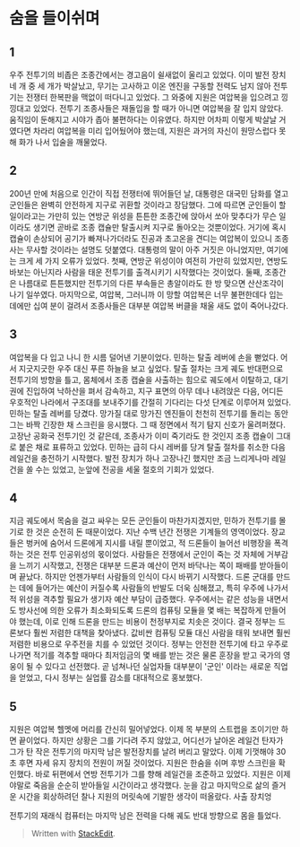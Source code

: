 # 숨을 들이쉬며
## 1
우주 전투기의 비좁은 조종간에서는 경고음이 쉴새없이 울리고 있었다. 이미 발전 장치 네 개 중 세 개가 박살났고, 무기는 고사하고 이온 엔진을
구동할 전력도 남지 않아 전투기는 전쟁터 한복판을 맥없이 떠다니고 있었다.
그 와중에 지원은 여압복을 입으려고 낑낑대고 있었다. 전투기 조종사들은 재돌입을 할 때가 아니면 여압복을 잘 입지 않았다. 움직임이 둔해지고 시야가 좁아 불편하다는 이유였다. 하지만 어차피 이렇게 박살날 거였다면 차라리 여압복을 미리 입어뒀어야 했는데, 지원은 과거의 자신이 원망스럽다 못해 화가 나서 입술을 깨물었다.

## 2
200년 만에 처음으로 인간이 직접 전쟁터에 뛰어들던 날, 대통령은 대국민 담화를 열고 군인들은 완벽히 안전하게 지구로 귀환할 것이라고 장담했다. 그에 따르면 군인들이 할 일이라고는 가만히 있는 연방군 위성을 튼튼한 조종간에 앉아서 쏘아 맞추다가 무슨 일이라도 생기면 곧바로 조종 캡슐만 탈출시켜 지구로 돌아오는 것뿐이었다. 거기에 혹시 캡슐이 손상되어 공기가 빠져나가더라도 진공과 초고온을 견디는 여압복이 있으니 조종사는 무사할 것이라는 설명도 덧붙였다.
대통령의 말이 아주 거짓은 아니었지만, 여기에는 크게 세 가지 오류가 있었다. 첫째, 연방군 위성이야 여전히 가만히 있었지만, 연방도 바보는 아닌지라 사람을 태운 전투기를 출격시키기 시작했다는 것이었다. 둘째, 조종간은 나름대로 튼튼했지만 전투기의 다른 부속들은 총알이라도 한 방 맞으면 산산조각이 나기 일쑤였다. 마지막으로, 여압복, 그러니까 이 망할 여압복은 너무 불편한데다 입는 데에만 십여 분이 걸려서 조종사들은 대부분 여압복 버클을 채울 새도 없이 죽어나갔다.

## 3
여압복을 다 입고 나니 한 시름 덜어낸 기분이었다. 민하는 탈출 레버에 손을 뻗었다. 어서 지긋지긋한 우주 대신 푸른 하늘을 보고 싶었다. 탈출 절차는 크게 궤도 반대편으로 전투기의 방향을 틀고, 몸체에서 조종 캡슐을 사출하는 힘으로 궤도에서 이탈하고, 대기권에 진입하여 낙하산을 펴서 감속하고, 지구 표면의 아무 데나 내려앉은 다음, 어디든 우호적인 나라에서 구조대를 보내주기를 간절히 기다리는 다섯 단계로 이루어져 있었다. 
민하는 탈출 레버를 당겼다. 망가질 대로 망가진 엔진들이 천천히 전투기를 돌리는 동안 그는 바짝 긴장한 채 스크린을 응시했다. 그 때 정면에서 적기 탐지 신호가 울려퍼졌다. 고장난 공화국 전투기인 것 같은데, 조종사가 이미 죽기라도 한 것인지 조종 캡슐이 그대로 붙은 채로 표류하고 있었다. 민하는 급히 다시 레버를 당겨 탈출 절차를 취소한 다음 레일건을 충전하기 시작했다. 발전 장치가 하나 고장나긴 했지만 조금 느리게나마 레일건을 쏠 수는 있었고, 눈앞에 전공을 세울 절호의 기회가 있었다.

## 4
지금 궤도에서 목숨을 걸고 싸우는 모든 군인들이 마찬가지겠지만, 민하가 전투기를 몰기로 한 것은 순전히 돈 때문이었다.
지난 수백 년간 전쟁은 기계들의 영역이었다. 장교들은 벙커에 숨어서 드론에게 지시를 내릴 뿐이었고, 적 드론들이 늘어선 비행장을 폭격하는 것은 전투 인공위성의 몫이었다. 사람들은 전쟁에서 군인이 죽는 것 자체에 거부감을 느끼기 시작했고, 전쟁은 대부분 드론과 예산이 먼저 바닥나는 쪽이 패배를 받아들이며 끝났다.
하지만 언젠가부터 사람들의 인식이 다시 바뀌기 시작했다. 드론 군대를 만드는 데에 들어가는 예산이 커질수록 사람들의 반발도 더욱 심해졌고, 특히 우주에 나가서 적 위성을 격추할 필요가 생기자 예산 부담이 급증했다. 우주에서는 같은 성능을 내면서도 방사선에 의한 오류가 최소화되도록 드론의 컴퓨팅 모듈을 몇 배는 복잡하게 만들어야 했는데, 이로 인해 드론을 만드는 비용이 천정부지로 치솟은 것이다.
결국 정부는 드론보다 훨씬 저렴한 대책을 찾아냈다. 값비싼 컴퓨팅 모듈 대신 사람을 태워 보내면 훨씬 저렴한 비용으로 우주전을 치를 수 있었던 것이다. 정부는 안전한 전투기에 타고 우주로 나가면 적기를 격추할 때마다 최저임금의 몇 배를 받는 것은 물론 훈장을 받고 국가의 영웅이 될 수 있다고 선전했다. 곧 넘쳐나던 실업자들 대부분이 '군인' 이라는 새로운 직업을 얻었고, 다시 정부는 실업률 감소를 대대적으로 홍보했다.

## 5
지원은 여압복 헬멧에 머리를 간신히 밀어넣었다. 이제 목 부분의 스트랩을 조이기만 하면 끝이었다. 하지만 상황은 그를 기다려 주지 않았고, 어디선가 날아온 레일건 탄자가 그가 탄 작은 전투기의 마지막 남은 발전장치를 날려 버리고 말았다. 이제 기껏해야 30초 후면 자세 유지 장치의 전원이 꺼질 것이었다. 지원은 한숨을 쉬며 후방 스크린을 확인했다. 바로 뒤편에서 연방 전투기가 그를 향해 레일건을 조준하고 있었다. 지원은 이제야말로 죽음을 순순히 받아들일 시간이라고 생각했다.
눈을 감고 마지막으로 삶의 즐거운 시간을 회상하려던 찰나 지원의 머릿속에 기발한 생각이 떠올랐다. 사출 장치엉

전투기의 재래식 컴퓨터는 마지막 남은 전력을 다해 궤도 반대 방향으로 몸을 틀었다.


> Written with [StackEdit](https://stackedit.io/).
<!--stackedit_data:
eyJoaXN0b3J5IjpbMTQ1NjIwODY2Nl19
-->